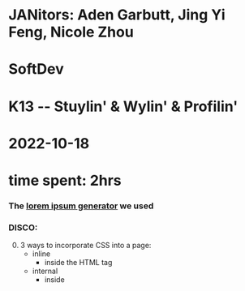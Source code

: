 # JANitors: Aden Garbutt, Jing Yi Feng, Nicole Zhou
# SoftDev
# K13 -- Stuylin' & Wylin' & Profilin'
# 2022-10-18
# time spent: 2hrs

### The [lorem ipsum generator](https://stuycs-ipsum.williamvongphanith.com/) we used

### DISCO:
0. 3 ways to incorporate CSS into a page:
    - inline
        - inside the HTML tag
    - internal
        - inside <style> tag in HTML file
    - external
        - through .css file
1. <div> group things together
2. Using class: ```<h2 class="new_chapter">...</h2>``` --> .new_chapter{css code}
3. Using id: ```<div id="main_content">...</div>``` --> #main_content{css code}
4. class can be used for multiple elements while id can only be used for one.
5. internal styling should be inside ```<head></head>```
6. selector is whatever tag you are choosing to style
7. ```<link rel="stylesheet" href="mimic.css">``` connects the html file to the css file.
8. href refers to hypertext reference.

### QCC:
0. Difference between padding, border, and margin?
1. When is it more ideal to use inline vs internal vs external ?